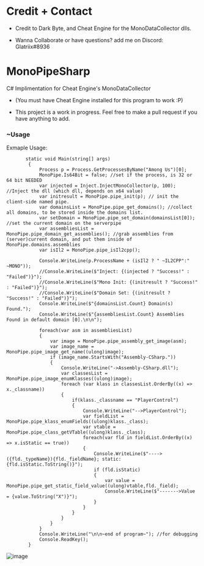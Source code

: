 <h1>Credit + Contact</h1>

- Credit to Dark Byte, and Cheat Engine for the MonoDataCollector dlls.

- Wanna Collaborate or have questions? add me on Discord: Glatriix#8936

# MonoPipeSharp
C# Implimentation for Cheat Engine's MonoDataCollector

- (You must have Cheat Engine installed for this program to work :P)

- This project is a work in progress. Feel free to make a pull request if you have anything to add.
<h3>~Usage</h3>


Exmaple Usage:
```
       static void Main(string[] args)
        {
            Process p = Process.GetProcessesByName("Among Us")[0];
            MonoPipe.Is64Bit = false; //set if the process, is 32 or 64 bit NEEDED
            var injected = Inject.InjectMonoCollector(p, 100); //Inject the dll (which dll, depends on x64 value)
            var initresult = MonoPipe.pipe_init(p); // init the client-side named pipe.
            var domainsList = MonoPipe.pipe_get_domains(); //collect all domains, to be stored inside the domains list.
            var setDomain = MonoPipe.pipe_set_domain(domainsList[0]); //set the current domain on the serverpipe
            var assembliesList = MonoPipe.pipe_domain_get_assemblies(); //grab assemblies from (server)current domain, and put them inside of MonoPipe.domains.assemblies
            var isIl2 = MonoPipe.pipe_isIl2cpp();

            Console.WriteLine(p.ProcessName + (isIl2 ? " ~IL2CPP":" ~MONO"));
            //Console.WriteLine($"Inject: {(injected ? "Success!" : "Failed")}");
            //Console.WriteLine($"Mono Init: {(initresult ? "Success!" : "Failed")}");
            //Console.WriteLine($"Domain Set: {(initresult ? "Success!" : "Failed")}");
            Console.WriteLine($"{domainsList.Count} Domain(s) Found.");
            Console.WriteLine($"{assembliesList.Count} Assemblies Found in default domain [0].\n\n");

            foreach(var asm in assembliesList)
            {
                var image = MonoPipe.pipe_assembly_get_image(asm);
                var image_name = MonoPipe.pipe_image_get_name((ulong)image);
                if (image_name.StartsWith("Assembly-CSharp."))
                {
                    Console.WriteLine("->Assembly-CSharp.dll");
                    var classesList = MonoPipe.pipe_image_enumKlasses((ulong)image);
                    foreach (var klass in classesList.OrderBy((x) => x._classname))
                    {
                        if(klass._classname == "PlayerControl")
                        {
                            Console.WriteLine("-->PlayerControl");
                            var fieldList = MonoPipe.pipe_klass_enumFields((ulong)klass._class);
                            var vtable = MonoPipe.pipe_class_getVTable((ulong)klass._class);
                            foreach(var fld in fieldList.OrderBy((x) => x.isStatic == true))
                            {
                                Console.WriteLine($"---->({fld._typeName}){fld._fieldName}; static: {fld.isStatic.ToString()}");
                                if (fld.isStatic)
                                {
                                    var value = MonoPipe.pipe_get_static_field_value((ulong)vtable,fld._field);
                                    Console.WriteLine($"------->Value = {value.ToString("X")}");
                                }
                            }
                        }
                    }
                }
            }
            Console.WriteLine("\n\n~end of program~"); //for debugging
            Console.ReadKey();
        }
```

![image](https://user-images.githubusercontent.com/73367967/184759737-14fa7b5d-82f1-48b1-873d-96a6f97a31e6.png)

